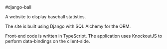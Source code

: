 #django-ball

A website to display baseball statistics.

The site is built using Django with SQL Alchemy for the ORM.

Front-end code is written in TypeScript.  The application uses KnockoutJS to 
perform data-bindings on the client-side.